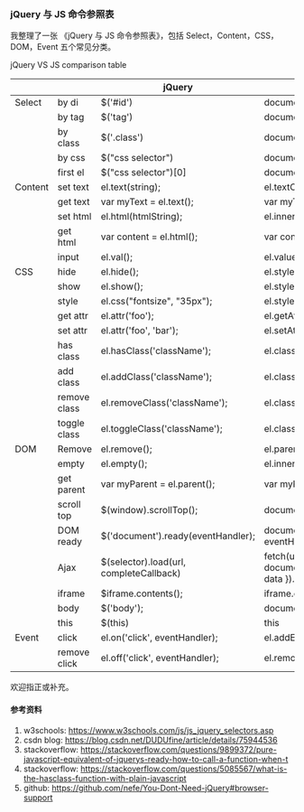 ### jQuery 与 JS 命令参照表

我整理了一张 《jQuery 与 JS 命令参照表》，包括 Select，Content，CSS，DOM，Event 五个常见分类。

jQuery VS JS comparison table

|         |              | jQuery                                  | JS                                                                                                                             |
|---------|--------------|-----------------------------------------|--------------------------------------------------------------------------------------------------------------------------------|
| Select  | by di        | $('#id')                                | document.getElementById('id')                                                                                                  |
|         | by tag       | $('tag')                                | document.getElementsByTagName('tag')                                                                                           |
|         | by class     | $('.class')                             | document.getElementsByClassName("class");                                                                                      |
|         | by css       | $("css selector")                       | document.querySelectorAll("css selector")                                                                                      |
|         | first el     | $("css selector")[0]                    | document.querySelector("css selector")                                                                                         |
| Content | set text     | el.text(string);                        | el.textContent = string;                                                                                                       |
|         | get text     | var myText = el.text();                 | var myText = el.textContent                                                                                                    |
|         | set html     | el.html(htmlString);                    | el.innerHTML = htmlString;                                                                                                     |
|         | get html     | var content = el.html();                | var content = el.innerHTML;                                                                                                    |
|         | input        | el.val();                               | el.value;                                                                                                                      |
| CSS     | hide         | el.hide();                              | el.style.display = "none";                                                                                                     |
|         | show         | el.show();                              | el.style.display = "";                                                                                                         |
|         | style        | el.css("fontsize", "35px");             | el.style.fontSize = "35px";                                                                                                    |
|         | get attr     | el.attr('foo');                         | el.getAttribute('foo');                                                                                                        |
|         | set attr     | el.attr('foo', 'bar');                  | el.setAttribute('foo', 'bar');                                                                                                 |
|         | has class    | el.hasClass('className');               | el.classList.contains('className')                                                                                             |
|         | add class    | el.addClass('className');               | el.classList.add('className');                                                                                                 |
|         | remove class | el.removeClass('className');            | el.classList.remove('className');                                                                                              |
|         | toggle class | el.toggleClass('className');            | el.classList.toggle('className');                                                                                              |
| DOM     | Remove       | el.remove();                            | el.parentNode.removeChild(el);                                                                                                 |
|         | empty        | el.empty();                             | el.innerHTML = null;                                                                                                           |
|         | get parent   | var myParent = el.parent();             | var myParent = el.parentNode;                                                                                                  |
|         | scroll top   | $(window).scrollTop();                  | document.documentElement.scrollTop;                                                                                            |
|         | DOM ready    | $('document').ready(eventHandler);      | document.addEventListener('DOMContentLoaded', eventHandler);                                                                   |
|         | Ajax         | $(selector).load(url, completeCallback) | fetch(url).then(data => data.text() ).then(data=>{ document.querySelector(selector).innerHTML = data }).then(completeCallback) |
|         | iframe       | $iframe.contents();                     | iframe.contentDocument;                                                                                                        |
|         | body         | $('body');                              | document.body;                                                                                                                 |
|         | this         | $(this)                                 | this                                                                                                                           |
| Event   | click        | el.on('click', eventHandler);           | el.addEventListener('click', eventHandler);                                                                                    |
|         | remove click | el.off('click', eventHandler);          | el.removeEventListener('click', eventHandler);                                                                                 |

欢迎指正或补充。

#### 参考资料
1. w3schools: https://www.w3schools.com/js/js_jquery_selectors.asp 
2. csdn blog: https://blog.csdn.net/DUDUfine/article/details/75944536 
3. stackoverflow: https://stackoverflow.com/questions/9899372/pure-javascript-equivalent-of-jquerys-ready-how-to-call-a-function-when-t
4. stackoverflow: https://stackoverflow.com/questions/5085567/what-is-the-hasclass-function-with-plain-javascript 
5. github: https://github.com/nefe/You-Dont-Need-jQuery#browser-support
